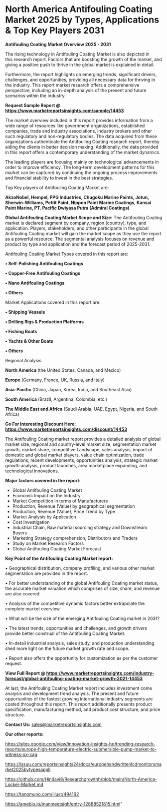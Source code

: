 # North America Antifouling Coating Market 2025 by Types, Applications & Top Key Players 2031

<Strong> Antifouling Coating Market Overview 2025 - 2031</strong>

The rising technology in Antifouling Coating Market is also depicted in this research report. Factors that are boosting the growth of the market, and giving a positive push to thrive in the global market is explained in detail.

Furthermore, the report highlights on emerging trends, significant drivers, challenges, and opportunities, providing all necessary data for thriving in the industry. This report market research offers a comprehensive perspective, including an in-depth analysis of the present and future scenarios within the industry.

<strong>Request Sample Report @ <a href=https://www.marketreportsinsights.com/sample/14453>https://www.marketreportsinsights.com/sample/14453</a></strong>

The market overview included in this report provides information from a wide range of resources like government organizations, established companies, trade and industry associations, industry brokers and other such regulatory and non-regulatory bodies. The data acquired from these organizations authenticate the Antifouling Coating research report, thereby aiding the clients in better decision making. Additionally, the data provided in this report offers a contemporary understanding of the market dynamics.

The leading players are focusing mainly on technological advancements in order to improve efficiency. The long-term development patterns for this market can be captured by continuing the ongoing process improvements and financial stability to invest in the best strategies.

Top Key players of Antifouling Coating Market are:

<strong>AkzoNobel, Hempel, PPG Industries, Chugoku Marine Paints, Jotun, Sherwin-Williams, Pettit Paint, Nippon Paint Marine Coatings, Kansai Paint Marine, PT. Pacific Dwiyasa Putra (Admiral Coatings)</strong>

<strong><b>Global Antifouling Coating Market Scope and Size:</b></strong>
The Antifouling Coating market is declared segment by company, region (country), type, and application. Players, stakeholders, and other participants in the global Antifouling Coating market will gain the market scope as they use the report as a powerful resource. The segmental analysis focuses on revenue and product by type and application and the forecast period of 2025-2031.

Antifouling Coating Market Types covered in this report are:

<strong>• Self-Polishing Antifouling Coatings

• Copper-Free Antifouling Coatings

• Nano Antifouling Coatings

• Others</strong>

Market Applications covered in this report are:

<strong>• Shipping Vessels

• Drilling Rigs & Production Platforms

• Fishing Boats

• Yachts & Other Boats

• Others</strong> 

Regional Analysis

<strong>North America</strong> (the United States, Canada, and Mexico)

<strong>Europe</strong> (Germany, France, UK, Russia, and Italy)

<strong>Asia-Pacific</strong> (China, Japan, Korea, India, and Southeast Asia)

<strong>South America</strong> (Brazil, Argentina, Colombia, etc.)

<strong>The Middle East and Africa</strong> (Saudi Arabia, UAE, Egypt, Nigeria, and South Africa)

<strong>Go For Interesting Discount Here: <a href=https://www.marketreportsinsights.com/discount/14453>https://www.marketreportsinsights.com/discount/14453</a></strong>

The Antifouling Coating market report provides a detailed analysis of global market size, regional and country-level market size, segmentation market growth, market share, competitive Landscape, sales analysis, impact of domestic and global market players, value chain optimization, trade regulations, recent developments, opportunities analysis, strategic market growth analysis, product launches, area marketplace expanding, and technological innovations.

<strong><b>Major factors covered in the report:</b></strong>
<ul>
  <li>Global Antifouling Coating Market </li>
  <li>Economic Impact on the Industry</li>
  <li>Market Competition in terms of Manufacturers</li>
  <li>Production, Revenue (Value) by geographical segmentation</li>
  <li>Production, Revenue (Value), Price Trend by Type</li>
  <li>Market Analysis by Application</li>
  <li>Cost Investigation</li>
  <li>Industrial Chain, Raw material sourcing strategy and Downstream Buyers</li>
  <li>Marketing Strategy comprehension, Distributors and Traders</li>
  <li>Study on Market Research Factors</li>
  <li>Global Antifouling Coating Market Forecast</li>
</ul>

<strong><b>Key Point of the Antifouling Coating Market report:</b></strong>

• Geographical distribution, company profiling, and various other market segmentation are provided in the report.

• For better understanding of the global Antifouling Coating market status, the accurate market valuation which comprises of size, share, and revenue are also covered.

• Analysis of the competitive dynamic factors better extrapolate the complete market overview

• What will be the size of the emerging Antifouling Coating market in 2031?

• The latest trends, opportunities and challenges, and growth drivers provide better construal of the Antifouling Coating Market.

• In-detail industrial analysis, sales study, and production understanding shed more light on the future market growth rate and scope.

• Report also offers the opportunity for customization as per the customer request.

<strong><b>View Full Report @ <a href=https://www.marketreportsinsights.com/industry-forecast/global-antifouling-coating-market-growth-2021-14453>https://www.marketreportsinsights.com/industry-forecast/global-antifouling-coating-market-growth-2021-14453</a></b></strong>


At last, the Antifouling Coating Market report includes investment come analysis and development trend analysis. The present and future opportunities of the fastest growing international industry segments are coated throughout this report. This report additionally presents product specification, manufacturing method, and product cost structure, and price structure.

<strong>Contact Us:</strong>
sales@marketreportsinsights.com

<strong>Our other reports:</strong>

<a href=https://sites.google.com/view/innovation-insights-hq/trending-research-reports/europe-high-temperature-electric-submersible-pump-market-to-witness-xx-cag>https://sites.google.com/view/innovation-insights-hq/trending-research-reports/europe-high-temperature-electric-submersible-pump-market-to-witness-xx-cag</a>

<a href=https://issuu.com/reportsinsights24/docs/europehandwrittenlcdmonitorsmarket2025bytypesappli>https://issuu.com/reportsinsights24/docs/europehandwrittenlcdmonitorsmarket2025bytypesappli</a>

<a href=https://github.com/Hindavi8/Researchgrowthh/blob/main/North-America-Locker-Market.md>https://github.com/Hindavi8/Researchgrowthh/blob/main/North-America-Locker-Market.md</a>

<a href=https://tanomuno.com/illust/494162>https://tanomuno.com/illust/494162</a>

<a href=https://ameblo.jp/manmeetsigh/entry-12888521815.html>https://ameblo.jp/manmeetsigh/entry-12888521815.html</a>"

